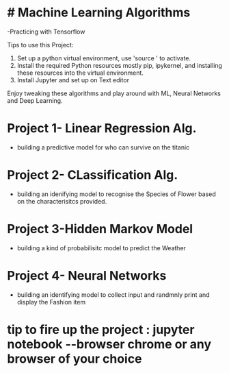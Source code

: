 # # Machine Learning Algorithms 

-Practicing with Tensorflow

Tips to use this Project:
1. Set up a python virtual environment, use 'source <pathname>' to activate.
2. Install the required Python resources mostly pip, ipykernel, and installing these resources into the virtual environment.
3. Install Jupyter and set up on Text editor

Enjoy tweaking these algorithms and play around with ML, Neural Networks and Deep Learning.

# Project 1- Linear Regression Alg.
- building a predictive model for who can survive on the titanic
# Project 2- CLassification Alg.
- building an idenifying model to recognise the Species of Flower based on the characterisitcs provided.

# Project 3-Hidden Markov Model
- building a kind of probabilisitc model to predict the Weather

# Project 4- Neural Networks
- building an identifying model to collect input and randmnly print and display the Fashion item


# tip to fire up the project : jupyter notebook --browser chrome or any browser of your choice
